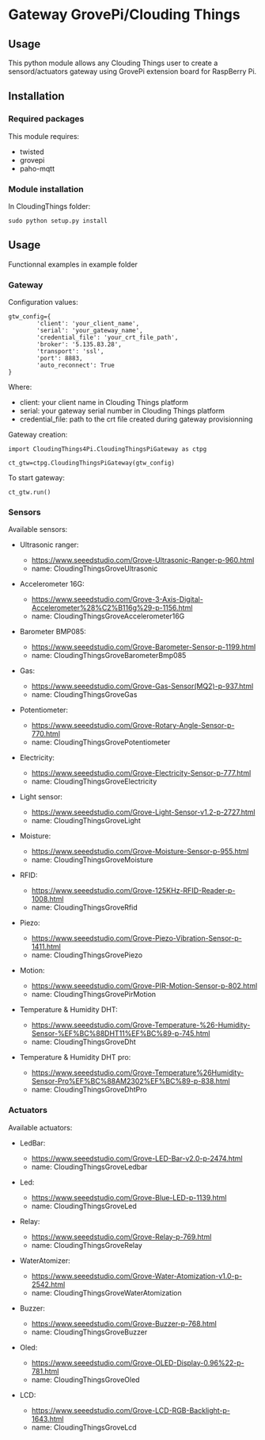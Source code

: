 # Gateway GrovePi/Clouding Things

## Usage

This python module allows any Clouding Things user to create a sensord/actuators gateway using GrovePi extension board for RaspBerry Pi.

## Installation

### Required packages

This module requires:
* twisted
* grovepi
* paho-mqtt 


### Module installation

In CloudingThings folder:

```
sudo python setup.py install
```

## Usage

Functionnal examples in example folder

### Gateway

Configuration values:

```
gtw_config={
        'client': 'your_client_name',
        'serial': 'your_gateway_name',
        'credential_file': 'your_crt_file_path',
        'broker': '5.135.83.28',
        'transport': 'ssl',
        'port': 8883,
        'auto_reconnect': True
}
```

Where:
- client: your client name in Clouding Things platform
- serial: your gateway serial number in Clouding Things platform
- credential_file: path to the crt file created during gateway provisionning

Gateway creation:

```
import CloudingThings4Pi.CloudingThingsPiGateway as ctpg

ct_gtw=ctpg.CloudingThingsPiGateway(gtw_config)
```

To start gateway:

```
ct_gtw.run()
```

### Sensors

Available sensors:
* Ultrasonic ranger: 
    * https://www.seeedstudio.com/Grove-Ultrasonic-Ranger-p-960.html
    * name: CloudingThingsGroveUltrasonic

* Accelerometer 16G: 
    * https://www.seeedstudio.com/Grove-3-Axis-Digital-Accelerometer%28%C2%B116g%29-p-1156.html
    * name: CloudingThingsGroveAccelerometer16G

* Barometer BMP085:
    * https://www.seeedstudio.com/Grove-Barometer-Sensor-p-1199.html
    * name: CloudingThingsGroveBarometerBmp085

* Gas:
    * https://www.seeedstudio.com/Grove-Gas-Sensor(MQ2)-p-937.html
    * name: CloudingThingsGroveGas

* Potentiometer:
    * https://www.seeedstudio.com/Grove-Rotary-Angle-Sensor-p-770.html
    * name: CloudingThingsGrovePotentiometer

* Electricity:
    * https://www.seeedstudio.com/Grove-Electricity-Sensor-p-777.html
    * name: CloudingThingsGroveElectricity

* Light sensor:
    * https://www.seeedstudio.com/Grove-Light-Sensor-v1.2-p-2727.html
    * name: CloudingThingsGroveLight

* Moisture:
    * https://www.seeedstudio.com/Grove-Moisture-Sensor-p-955.html
    * name: CloudingThingsGroveMoisture

* RFID:
    * https://www.seeedstudio.com/Grove-125KHz-RFID-Reader-p-1008.html
    * name: CloudingThingsGroveRfid

* Piezo:
    * https://www.seeedstudio.com/Grove-Piezo-Vibration-Sensor-p-1411.html
    * name: CloudingThingsGrovePiezo

* Motion:
    * https://www.seeedstudio.com/Grove-PIR-Motion-Sensor-p-802.html
    * name: CloudingThingsGrovePirMotion

* Temperature & Humidity DHT:
    * https://www.seeedstudio.com/Grove-Temperature-%26-Humidity-Sensor-%EF%BC%88DHT11%EF%BC%89-p-745.html
    * name: CloudingThingsGroveDht

* Temperature & Humidity DHT pro:
    * https://www.seeedstudio.com/Grove-Temperature%26Humidity-Sensor-Pro%EF%BC%88AM2302%EF%BC%89-p-838.html
    * name: CloudingThingsGroveDhtPro


### Actuators

Available actuators:

* LedBar:
    * https://www.seeedstudio.com/Grove-LED-Bar-v2.0-p-2474.html
    * name: CloudingThingsGroveLedbar

* Led:
    * https://www.seeedstudio.com/Grove-Blue-LED-p-1139.html
    * name: CloudingThingsGroveLed

* Relay:
    * https://www.seeedstudio.com/Grove-Relay-p-769.html
    * name: CloudingThingsGroveRelay

* WaterAtomizer:
    * https://www.seeedstudio.com/Grove-Water-Atomization-v1.0-p-2542.html
    * name: CloudingThingsGroveWaterAtomization

* Buzzer:
    * https://www.seeedstudio.com/Grove-Buzzer-p-768.html
    * name:  CloudingThingsGroveBuzzer

* Oled:
    * https://www.seeedstudio.com/Grove-OLED-Display-0.96%22-p-781.html
    * name: CloudingThingsGroveOled

* LCD: 
    * https://www.seeedstudio.com/Grove-LCD-RGB-Backlight-p-1643.html
    * name: CloudingThingsGroveLcd
